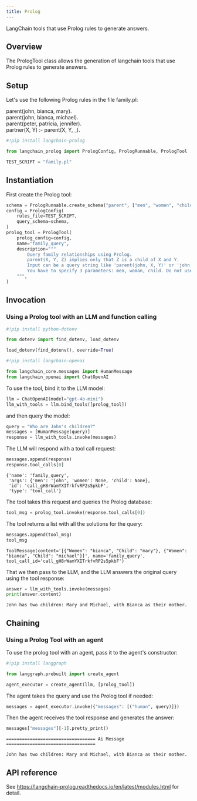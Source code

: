 ```yaml
---
title: Prolog
---
```


LangChain tools that use Prolog rules to generate answers.

## Overview

The PrologTool class allows the generation of langchain tools that use Prolog rules to generate answers.

## Setup

Let's use the following Prolog rules in the file family.pl:

parent(john, bianca, mary).\
parent(john, bianca, michael).\
parent(peter, patricia, jennifer).\
partner(X, Y) :- parent(X, Y, _).


```python
#!pip install langchain-prolog

from langchain_prolog import PrologConfig, PrologRunnable, PrologTool

TEST_SCRIPT = "family.pl"
```

## Instantiation

First create the Prolog tool:


```python
schema = PrologRunnable.create_schema("parent", ["men", "women", "child"])
config = PrologConfig(
    rules_file=TEST_SCRIPT,
    query_schema=schema,
)
prolog_tool = PrologTool(
    prolog_config=config,
    name="family_query",
    description="""
        Query family relationships using Prolog.
        parent(X, Y, Z) implies only that Z is a child of X and Y.
        Input can be a query string like 'parent(john, X, Y)' or 'john, X, Y'"
        You have to specify 3 parameters: men, woman, child. Do not use quotes.
    """,
)
```

## Invocation

### Using a Prolog tool with an LLM and function calling


```python
#!pip install python-dotenv

from dotenv import find_dotenv, load_dotenv

load_dotenv(find_dotenv(), override=True)

#!pip install langchain-openai

from langchain_core.messages import HumanMessage
from langchain_openai import ChatOpenAI
```

To use the tool, bind it to the LLM model:


```python
llm = ChatOpenAI(model="gpt-4o-mini")
llm_with_tools = llm.bind_tools([prolog_tool])
```

and then query the model:


```python
query = "Who are John's children?"
messages = [HumanMessage(query)]
response = llm_with_tools.invoke(messages)
```

The LLM will respond with a tool call request:


```python
messages.append(response)
response.tool_calls[0]
```



```output
{'name': 'family_query',
 'args': {'men': 'john', 'women': None, 'child': None},
 'id': 'call_gH8rWamYXITrkfvRP2s5pkbF',
 'type': 'tool_call'}
```


The tool takes this request and queries the Prolog database:


```python
tool_msg = prolog_tool.invoke(response.tool_calls[0])
```

The tool returns a list with all the solutions for the query:


```python
messages.append(tool_msg)
tool_msg
```



```output
ToolMessage(content='[{"Women": "bianca", "Child": "mary"}, {"Women": "bianca", "Child": "michael"}]', name='family_query', tool_call_id='call_gH8rWamYXITrkfvRP2s5pkbF')
```


That we then pass to the LLM, and the LLM answers the original query using the tool response:


```python
answer = llm_with_tools.invoke(messages)
print(answer.content)
```
```output
John has two children: Mary and Michael, with Bianca as their mother.
```
## Chaining

### Using a Prolog Tool with an agent

To use the prolog tool with an agent, pass it to the agent's constructor:


```python
#!pip install langgraph

from langgraph.prebuilt import create_agent

agent_executor = create_agent(llm, [prolog_tool])
```

The agent takes the query and use the Prolog tool if needed:


```python
messages = agent_executor.invoke({"messages": [("human", query)]})
```

Then the agent receives​ the tool response and generates the answer:


```python
messages["messages"][-1].pretty_print()
```
```output
================================== Ai Message ==================================

John has two children: Mary and Michael, with Bianca as their mother.
```
## API reference

See https://langchain-prolog.readthedocs.io/en/latest/modules.html for detail.


```python

```
